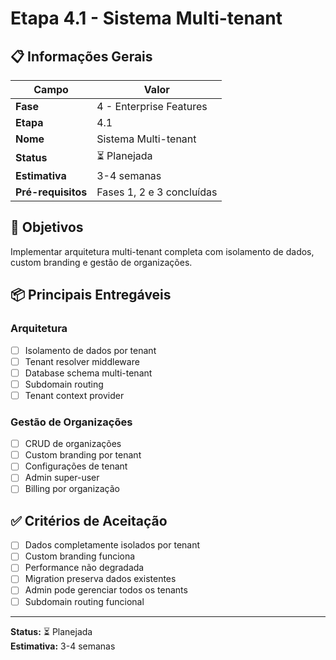 # Etapa 4.1 - Sistema Multi-tenant

## 📋 Informações Gerais

| Campo              | Valor                     |
| ------------------ | ------------------------- |
| **Fase**           | 4 - Enterprise Features   |
| **Etapa**          | 4.1                       |
| **Nome**           | Sistema Multi-tenant      |
| **Status**         | ⏳ Planejada              |
| **Estimativa**     | 3-4 semanas               |
| **Pré-requisitos** | Fases 1, 2 e 3 concluídas |

## 🎯 Objetivos

Implementar arquitetura multi-tenant completa com isolamento de dados, custom branding e gestão de organizações.

## 📦 Principais Entregáveis

### Arquitetura

- [ ] Isolamento de dados por tenant
- [ ] Tenant resolver middleware
- [ ] Database schema multi-tenant
- [ ] Subdomain routing
- [ ] Tenant context provider

### Gestão de Organizações

- [ ] CRUD de organizações
- [ ] Custom branding por tenant
- [ ] Configurações de tenant
- [ ] Admin super-user
- [ ] Billing por organização

## ✅ Critérios de Aceitação

- [ ] Dados completamente isolados por tenant
- [ ] Custom branding funciona
- [ ] Performance não degradada
- [ ] Migration preserva dados existentes
- [ ] Admin pode gerenciar todos os tenants
- [ ] Subdomain routing funcional

---

**Status:** ⏳ Planejada  
**Estimativa:** 3-4 semanas

